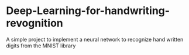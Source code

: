 # Deep-Learning-for-handwriting-revognition
A simple project to implement a neural network to recognize hand written digits from the MNIST library

